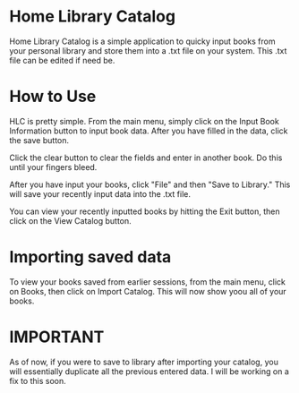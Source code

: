 # Home Library Catalog

Home Library Catalog is a simple application to quicky input books from your personal library and store them into a .txt file on your system. This .txt file can be edited if need be. 

# How to Use

HLC is pretty simple. From the main menu, simply click on the Input Book Information button to input book data. After you have filled in the data, click the save button. 

Click the clear button to clear the fields and enter in another book. Do this until your fingers bleed. 

After you have input your books, click "File" and then "Save to Library." This will save your recently input data into the .txt file. 

You can view your recently inputted books by hitting the Exit button, then click on the View Catalog button.

# Importing saved data

To view your books saved from earlier sessions, from the main menu, click on Books, then click on Import Catalog. This will now show yoou all of your books. 

# IMPORTANT 

As of now, if you were to save to library after importing your catalog, you will essentially duplicate all the previous entered data. I will be working on a fix to this soon. 
